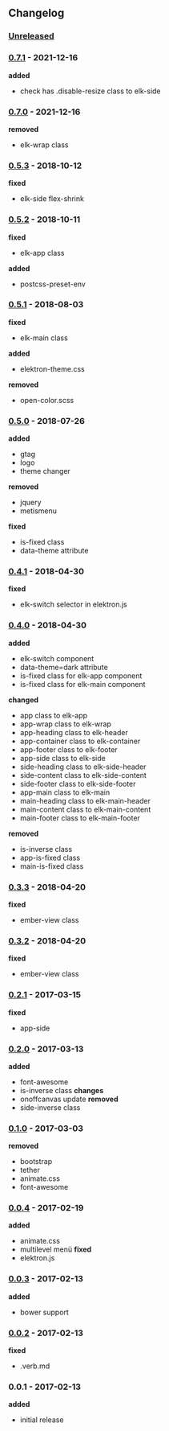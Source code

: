 ## Changelog

### [Unreleased]

### [0.7.1] - 2021-12-16

**added**
- check has .disable-resize class to elk-side

### [0.7.0] - 2021-12-16

**removed**
- elk-wrap class
### [0.5.3] - 2018-10-12

**fixed**
- elk-side flex-shrink

### [0.5.2] - 2018-10-11

**fixed**
- elk-app class

**added**
- postcss-preset-env

### [0.5.1] - 2018-08-03

**fixed**
- elk-main class

**added**
- elektron-theme.css

**removed**
- open-color.scss

### [0.5.0] - 2018-07-26

**added**
- gtag
- logo
- theme changer

**removed**
- jquery
- metismenu

**fixed**
- is-fixed class
- data-theme attribute

### [0.4.1] - 2018-04-30
**fixed**
- elk-switch selector in elektron.js

### [0.4.0]  - 2018-04-30

**added**
- elk-switch component
- data-theme=dark attribute
- is-fixed class for elk-app component
- is-fixed class for elk-main component

**changed**
- app class to elk-app
- app-wrap class to elk-wrap
- app-heading class to elk-header
- app-container class to elk-container
- app-footer class to elk-footer
- app-side class to elk-side
- side-heading class to elk-side-header
- side-content class to elk-side-content
- side-footer class to elk-side-footer
- app-main class to elk-main
- main-heading class to elk-main-header
- main-content class to elk-main-content
- main-footer class to elk-main-footer

**removed**
- is-inverse class
- app-is-fixed class
- main-is-fixed class

### [0.3.3] - 2018-04-20
**fixed**
- ember-view class

### [0.3.2] - 2018-04-20
**fixed**
- ember-view class

### [0.2.1]  - 2017-03-15
**fixed**
- app-side

### [0.2.0] - 2017-03-13
**added**
- font-awesome
- is-inverse class
**changes**
- onoffcanvas update
**removed**
- side-inverse class

### [0.1.0] - 2017-03-03
**removed**
- bootstrap
- tether
- animate.css
- font-awesome

### [0.0.4] - 2017-02-19
**added**
- animate.css
- multilevel menü
**fixed**
- elektron.js

### [0.0.3] - 2017-02-13
**added**
- bower support

### [0.0.2] - 2017-02-13
**fixed**
- .verb.md

### 0.0.1 - 2017-02-13
**added**
- initial release

[Unreleased]: https://github.com/onokumus/elektron/compare/v0.7.1...HEAD
[0.7.1]: https://github.com/onokumus/elektron/compare/v0.7.0...v0.7.1
[0.7.0]: https://github.com/onokumus/elektron/compare/v0.5.3...v0.7.0
[0.5.3]: https://github.com/onokumus/elektron/compare/v0.5.2...v0.5.3
[0.5.2]: https://github.com/onokumus/elektron/compare/v0.5.1...v0.5.2
[0.5.1]: https://github.com/onokumus/elektron/compare/v0.5.0...v0.5.1
[0.5.0]: https://github.com/onokumus/elektron/compare/v0.4.1...v0.5.0
[0.4.1]: https://github.com/onokumus/elektron/compare/v0.4.0...v0.4.1
[0.4.0]: https://github.com/onokumus/elektron/compare/v0.3.3...v0.4.0
[0.3.3]: https://github.com/onokumus/elektron/compare/v0.3.2...v0.3.3
[0.3.2]: https://github.com/onokumus/elektron/compare/v0.3.1...v0.3.2
[0.3.1]: https://github.com/onokumus/elektron/compare/v0.3.0...v0.3.1
[0.3.0]: https://github.com/onokumus/elektron/compare/v0.2.1...v0.3.0
[0.2.1]: https://github.com/onokumus/elektron/compare/v0.2.0...v0.2.1
[0.2.0]: https://github.com/onokumus/elektron/compare/v0.1.0...v0.2.0
[0.1.0]: https://github.com/onokumus/elektron/compare/v0.0.4...v0.1.0
[0.0.4]: https://github.com/onokumus/elektron/compare/v0.0.3...v0.0.4
[0.0.3]: https://github.com/onokumus/elektron/compare/v0.0.2...v0.0.3
[0.0.2]: https://github.com/onokumus/elektron/compare/v0.0.1...v0.0.2
